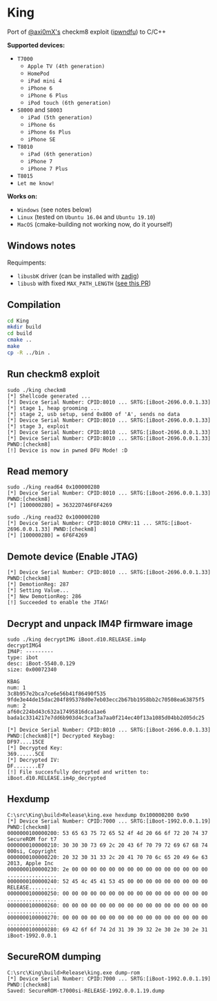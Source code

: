 # King

Port of [@axi0mX's](https://twitter.com/axi0mx) checkm8 exploit ([ipwndfu](https://github.com/axi0mX/ipwndfu)) to C/C++

**Supported devices:**

* `T7000`
  * `Apple TV (4th generation)`
  * `HomePod`
  * `iPad mini 4`
  * `iPhone 6`
  * `iPhone 6 Plus`
  * `iPod touch (6th generation)`
* `S8000` and `S8003`
  * `iPad (5th generation)`
  * `iPhone 6s`
  * `iPhone 6s Plus`
  * `iPhone SE`
* `T8010`
  * `iPad (6th generation)`
  * `iPhone 7`
  * `iPhone 7 Plus`
*  `T8015`
  * `Let me know!`    

**Works on:**

 * `Windows` (see notes below)
 * `Linux` (tested on `Ubuntu 16.04` and `Ubuntu 19.10`)
 * `MacOS` (cmake-building not working now, do it yourself)


## Windows notes

Requimpents:

* `libusbK` driver (can be installed with [zadig](https://zadig.akeo.ie/))
* `libusb` with fixed `MAX_PATH_LENGTH` ([see this PR](https://github.com/libusb/libusb/pull/699))

## Compilation

```bash
cd King
mkdir build
cd build
cmake ..
make
cp -R ../bin .
```

## Run checkm8 exploit
```
sudo ./king checkm8
[*] Shellcode generated ...
[*] Device Serial Number: CPID:8010 ... SRTG:[iBoot-2696.0.0.1.33]
[*] stage 1, heap grooming ...
[*] stage 2, usb setup, send 0x800 of 'A', sends no data
[*] Device Serial Number: CPID:8010 ... SRTG:[iBoot-2696.0.0.1.33]
[*] stage 3, exploit
[*] Device Serial Number: CPID:8010 ... SRTG:[iBoot-2696.0.0.1.33]
[*] Device Serial Number: CPID:8010 ... SRTG:[iBoot-2696.0.0.1.33] PWND:[checkm8]
[!] Device is now in pwned DFU Mode! :D
```

## Read memory
```
sudo ./king read64 0x100000280
[*] Device Serial Number: CPID:8010 ... SRTG:[iBoot-2696.0.0.1.33] PWND:[checkm8]
[*] [100000280] = 36322D746F6F4269
```

```
sudo ./king read32 0x100000280
[*] Device Serial Number: CPID:8010 CPRV:11 ... SRTG:[iBoot-2696.0.0.1.33] PWND:[checkm8]
[*] [100000280] = 6F6F4269
```

## Demote device (Enable JTAG)
```
[*] Device Serial Number: CPID:8010 ... SRTG:[iBoot-2696.0.0.1.33] PWND:[checkm8]
[*] DemotionReg: 287
[*] Setting Value...
[*] New DemotionReg: 286
[!] Succeeded to enable the JTAG!
```

## Decrypt and unpack IM4P firmware image
```
sudo ./king decryptIMG iBoot.d10.RELEASE.im4p   
decryptIMG4
IM4P: ---------
type: ibot
desc: iBoot-5540.0.129
size: 0x00072340

KBAG
num: 1
3c8b957e2bca7ce6e56b41f86490f535
9fde3e44de15dac204f895378d0e7eb03ecc2b67bb1958bb2c70508ea63875f5
num: 2
af60c224bd43c632a17495816dca1ae6
bada1c3314217e7dd6b903d4c3caf3a7aa0f214ec40f13a1085d04bb2d05dc25

[*] Device Serial Number: CPID:8010 ... SRTG:[iBoot-2696.0.0.1.33] PWND:[checkm8][*] Decrypted Keybag: 
DF97....15CE
[*] Decrypted Key: 
369......5CE
[*] Decrypted IV: 
DF........E7
[!] File succesfully decrypted and written to: iBoot.d10.RELEASE.im4p_decrypted
```

## Hexdump
```
C:\src\King\build>Release\king.exe hexdump 0x100000200 0x90
[*] Device Serial Number: CPID:7000 ... SRTG:[iBoot-1992.0.0.1.19] PWND:[checkm8]
0000000100000200: 53 65 63 75 72 65 52 4f 4d 20 66 6f 72 20 74 37  SecureROM for t7
0000000100000210: 30 30 30 73 69 2c 20 43 6f 70 79 72 69 67 68 74  000si, Copyright
0000000100000220: 20 32 30 31 33 2c 20 41 70 70 6c 65 20 49 6e 63   2013, Apple Inc
0000000100000230: 2e 00 00 00 00 00 00 00 00 00 00 00 00 00 00 00  ................
0000000100000240: 52 45 4c 45 41 53 45 00 00 00 00 00 00 00 00 00  RELEASE.........
0000000100000250: 00 00 00 00 00 00 00 00 00 00 00 00 00 00 00 00  ................
0000000100000260: 00 00 00 00 00 00 00 00 00 00 00 00 00 00 00 00  ................
0000000100000270: 00 00 00 00 00 00 00 00 00 00 00 00 00 00 00 00  ................
0000000100000280: 69 42 6f 6f 74 2d 31 39 39 32 2e 30 2e 30 2e 31  iBoot-1992.0.0.1
```

## SecureROM dumping
```
C:\src\King\build>Release\king.exe dump-rom
[*] Device Serial Number: CPID:7000 ... SRTG:[iBoot-1992.0.0.1.19] PWND:[checkm8]
Saved: SecureROM-t7000si-RELEASE-1992.0.0.1.19.dump
```
